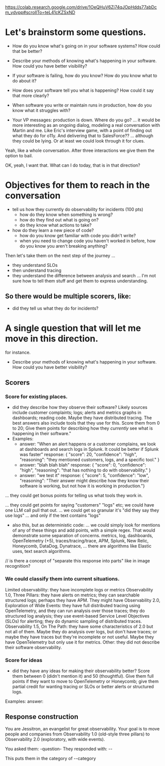 https://colab.research.google.com/drive/1OeQHuV6Zj74qJOpHdds77abDcm_ydvpp#scrollTo=teL41cKZSxND

# Let's brainstorm some questions.

* How do you know what's going on in your software systems? How could that be better?

* Describe your methods of knowing what's happening in your software. How could you have better visibility?

* If your software is failing, how do you know? How do you know what to do about it?

* How does your software tell you what is happening? How could it say that more clearly?

* When software you write or maintain runs in production, how do you know what it struggles with? 

* Your VP messages: production is down. Where do you go?
... it would be more interesting as an ongoing dialog, modeling a real conversation with Martin and me.
Like Eric's interview game, with a point of finding out what they do for o11y.
And delivering that to SalesForce?? ... although they could be lying. 
Or at least we could look through it for clues.

Yeah, like a whole conversation.
After three interactions we give them the option to bail.

OK, yeah, I want that. What can I do today, that is in that direction?

# Objectives for them to reach in the conversation

- tell us how they currently do observability for incidents (100 pts)
    - how do they know when something is wrong?
    - how do they find out what is going on?
    - do they know what actions to take?
- how do they learn a new piece of code?
    - how do you know get familiar with code you didn't write?
    - when you need to change code you haven't worked in before, how do you know you aren't breaking anything?

Then let's take them on the next step of the journey ...
- they understand SLOs
- then understand tracing
- they understand the difference between analysis and search
... I'm not sure how to tell them stuff and get them to express understanding.

## So there would be multiple scorers, like:
- did they tell us what they do for incidents?

# A single question that will let me move in this direction.

for instance.
* Describe your methods of knowing what's happening in your software. How could you have better visibility?

## Scorers

### Score for existing places.
- did they describe how they observe their software? Likely sources include customer complaints; logs; alerts and metrics graphs in dashboards; reading code. Maybe they have distributed tracing. The best answers also include tools that they use for this. Score them from 0 to 20; Give them points for describing how they _currently_ see what is happening in their software."
- Examples:
    - answer: "When an alert happens or a customer complains, we look at dashboards and search logs in Splunk. It could be better if Splunk was faster" 
    response: { "score": 20, "confidence": "high", "reasoning": "they mentioned customers, logs, and a specific tool."  }
    - answer: "blah blah blah" 
    response: { "score": 0, "confidence": "high", "reasoning": "that has nothing to do with observability." }
    - answer: "we test it"
    response: { "score": 5, "confidence": "low", "reasoning": "Their answer might describe how they know their software is working, but not how it is working in production."}

... they could get bonus points for telling us what tools they work in.

... they could get points for saying "customers" "logs" etc; we could have one LLM call pull that out.
... we could get so granular it's "did they say they use logs" ... and only if the text contains "logs"

- also this, but as deterministic code:
... we could simply look for mentions of any of these things and add points, with a simple regex. That would demonstrate some separation of concerns.
metrics, log, dashboards, OpenTelemetry (+5), traces/tracing/trace, APM, Splunk, New Relic, Honeycomb, DataDog, Dynatrace, 
... there are algorithms like Elastic uses, text search algorithms.

// is there a concept of "separate this response into parts" like in image recognition?

### We could classify them into current situations.

Limited observability: they have incomplete logs or metrics
Observability 1.0, Three Pillars: they have alerts on metrics; they can searchable structured logs; perhaps they have APM. They might have 
Observability 2.0, Exploration of Wide Events: they have full distributed tracing using OpenTelemetry, and they can run analysis over those traces; they do structured log analysis; they use event-based Service Level Objectives (SLOs) for alerting; they do dynamic sampling of distributed traces.
Observability 1.5, On The Path: they have some characteristics of 2.0 but not all of them. Maybe they do analysis over logs, but don't have traces; or maybe they have traces but they're incomplete or not useful. Maybe they have OpenTelemetry but only use it for metrics.
Other: they did not describe their software observability.

### Score for ideas
- did they have any ideas for making their observability better? Score them between 0 (didn't mention it) and 50 (thoughtful). Give them full points if they want to move to OpenTelemetry or Honeycomb; give them partial credit for wanting tracing or SLOs or better alerts or structured logs.

Examples: 
answer: 

## Response construction

You are Jessitron, an evangelist for great observability. Your goal is to move people and companies from Observability 1.0 (old-style three pillars) to Observability 2.0 (exploratory, with wide events).

You asked them: -question-
They responded with: --

This puts them in the category of --category